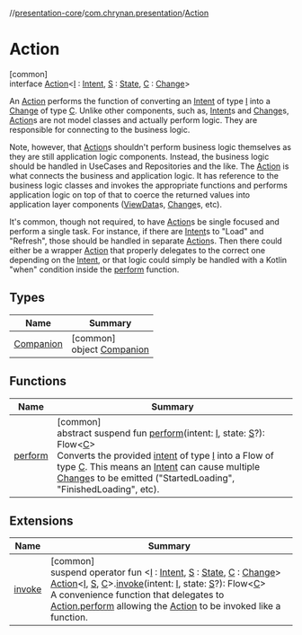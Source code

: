 //[presentation-core](../../../index.md)/[com.chrynan.presentation](../index.md)/[Action](index.md)

# Action

[common]\
interface [Action](index.md)&lt;[I](index.md) : [Intent](../-intent/index.md), [S](index.md) : [State](../-state/index.md), [C](index.md) : [Change](../-change/index.md)&gt;

An [Action](index.md) performs the function of converting an [Intent](../-intent/index.md) of type [I](index.md) into a [Change](../-change/index.md) of type [C](index.md). Unlike other components, such as, [Intent](../-intent/index.md)s and [Change](../-change/index.md)s, [Action](index.md)s are not model classes and actually perform logic. They are responsible for connecting to the business logic.

Note, however, that [Action](index.md)s shouldn't perform business logic themselves as they are still application logic components. Instead, the business logic should be handled in UseCases and Repositories and the like. The [Action](index.md) is what connects the business and application logic. It has reference to the business logic classes and invokes the appropriate functions and performs application logic on top of that to coerce the returned values into application layer components ([ViewData](../-view-data/index.md)s, [Change](../-change/index.md)s, etc).

It's common, though not required, to have [Action](index.md)s be single focused and perform a single task. For instance, if there are [Intent](../-intent/index.md)s to "Load" and "Refresh", those should be handled in separate [Action](index.md)s. Then there could either be a wrapper [Action](index.md) that properly delegates to the correct one depending on the [Intent](../-intent/index.md), or that logic could simply be handled with a Kotlin "when" condition inside the [perform](perform.md) function.

## Types

| Name | Summary |
|---|---|
| [Companion](-companion/index.md) | [common]<br>object [Companion](-companion/index.md) |

## Functions

| Name | Summary |
|---|---|
| [perform](perform.md) | [common]<br>abstract suspend fun [perform](perform.md)(intent: [I](index.md), state: [S](index.md)?): Flow&lt;[C](index.md)&gt;<br>Converts the provided [intent](perform.md) of type [I](index.md) into a Flow of type [C](index.md). This means an [Intent](../-intent/index.md) can cause multiple [Change](../-change/index.md)s to be emitted ("StartedLoading", "FinishedLoading", etc). |

## Extensions

| Name | Summary |
|---|---|
| [invoke](../invoke.md) | [common]<br>suspend operator fun &lt;[I](../invoke.md) : [Intent](../-intent/index.md), [S](../invoke.md) : [State](../-state/index.md), [C](../invoke.md) : [Change](../-change/index.md)&gt; [Action](index.md)&lt;[I](../invoke.md), [S](../invoke.md), [C](../invoke.md)&gt;.[invoke](../invoke.md)(intent: [I](../invoke.md), state: [S](../invoke.md)?): Flow&lt;[C](../invoke.md)&gt;<br>A convenience function that delegates to [Action.perform](perform.md) allowing the [Action](index.md) to be invoked like a function. |
